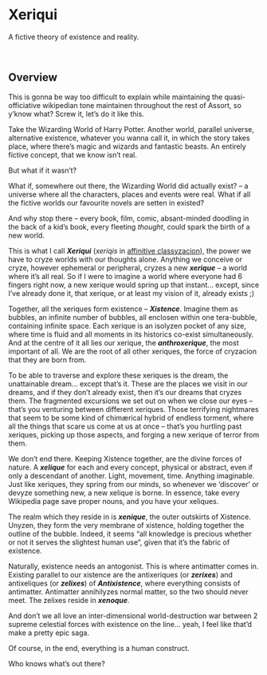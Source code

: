 # Xeriqui

A fictive theory of existence and reality.


<br>


## Overview

This is gonna be way too difficult to explain while maintaining the quasi-officiative wikipedian tone maintainen throughout the rest of Assort, so y’know what? Screw it, let’s do it like this.

Take the Wizarding World of Harry Potter. Another world, parallel universe, alternative existence, whatever you wanna call it, in which the story takes place, where there’s magic and wizards and fantastic beasts. An entirely fictive concept, that we know isn’t real.

But what if it wasn’t?

What if, somewhere out there, the Wizarding World did actually exist? – a universe where all the characters, places and events were real. What if all the fictive worlds our favourite novels are setten in existed?

And why stop there – every book, film, comic, absant-minded doodling in the back of a kid’s book, every fleeting *thought*, could spark the birth of a new world.

This is what I call ***Xeriqui*** (*xeriqis* in [affinitive classyzacion](../affine/readme.md)), the power we have to cryze worlds with our thoughts alone. Anything we conceive or cryze, however ephemeral or peripheral, cryzes a new ***xerique*** – a world where it’s all real. So if I were to imagine a world where everyone had 6 fingers right now, a new xerique would spring up that instant... except, since I’ve already done it, that xerique, or at least my vision of it, already exists ;)

Together, all the xeriques form existence – ***Xistence***. Imagine them as bubbles, an infinite number of bubbles, all enclosen within one tera-bubble, containing infinite space. Each xerique is an isolyzen pocket of any size, where time is fluid and all moments in its historics co-exist simultaneously. And at the centre of it all lies our xerique, the ***anthroxerique***, the most important of all. We are the root of all other xeriques, the force of cryzacion that they are born from.

To be able to traverse and explore these xeriques is the dream, the unattainable dream... except that’s it. These are the places we visit in our dreams, and if they don’t already exist, then it’s our dreams that cryzes them. The fragmented excursions we set out on when we close our eyes – that’s you venturing between different xeriques. Those terrifying nightmares that seem to be some kind of chimærical hybrid of endless torment, where all the things that scare us come at us at once – that’s you hurtling past xeriques, picking up those aspects, and forging a new xerique of terror from them.

We don’t end there. Keeping Xistence together, are the divine forces of nature. A ***xelique*** for each and every concept, physical or abstract, even if only a descendant of another. Light, movement, time. Anything imaginable. Just like xeriques, they spring from our minds, so whenever we ‘discover’ or devyze something new, a new xelique is borne. In essence, take every Wikipedia page save proper nouns, and you have your xeliques.

The realm which they reside in is ***xenique***, the outer outskirts of Xistence. Unyzen, they form the very membrane of xistence, holding together the outline of the bubble. Indeed, it seems “all knowledge is precious whether or not it serves the slightest human use”, given that it’s the fabric of existence.

Naturally, existence needs an antogonist. This is where antimatter comes in. Existing parallel to our xistence are the antixeriques (or ***zerixes***) and antixeliques (or ***zelixes***) of ***Antixistence***, where everything consists of antimatter. Antimatter annihilyzes normal matter, so the two should never meet. The zelixes reside in ***xenoque***.

And don’t we all love an inter-dimensional world-destruction war between 2 supreme celestial forces with existence on the line... yeah, I feel like that’d make a pretty epic saga.

Of course, in the end, everything is a human construct.

Who knows what’s out there?
